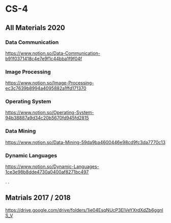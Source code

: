 # CS-4
## All Materials 2020 

### Data Communication
 https://www.notion.so/Data-Communication-b91f0371418c4e7e9f1c44bba1f9f04f

### Image Processing
 https://www.notion.so/Image-Processing-ec3c7639b8994a4095882a1ffd171370
 
### Operating System
 https://www.notion.so/Operating-System-94b38887a9d34c20b5670fd945fd2815
 
### Data Mining
 https://www.notion.so/Data-Mining-59da9ba4600446e98cd9fc3da7770c13

### Dynamic Languages
 https://www.notion.so/Dynamic-Languages-1ce3e98b8dde4730a0400af8271bc497

.
.

## Matrials 2017 / 2018
 https://drive.google.com/drive/folders/1ie04EsqNUcP3ElVeYXrdXdZb6ggnlS_V
